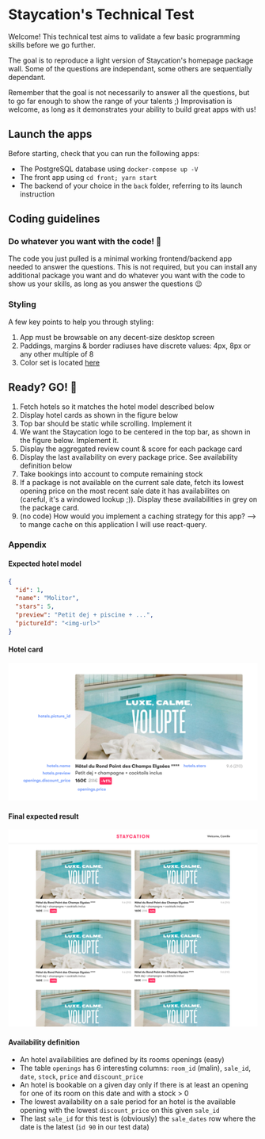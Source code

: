 # Staycation's Technical Test

Welcome! This technical test aims to validate a few basic programming skills before we go further.

The goal is to reproduce a light version of Staycation's homepage package wall.
Some of the questions are independant, some others are sequentially dependant.

Remember that the goal is not necessarily to answer all the questions, but to go far enough to show the range of your talents ;)
Improvisation is welcome, as long as it demonstrates your ability to build great apps with us!

## Launch the apps

Before starting, check that you can run the following apps:

- The PostgreSQL database using `docker-compose up -V`
- The front app using `cd front; yarn start`
- The backend of your choice in the `back` folder, referring to its launch instruction

## Coding guidelines

### Do whatever you want with the code! 💪️

The code you just pulled is a minimal working frontend/backend app needed to answer the questions.
This is not required, but you can install any additional package you want and do whatever you want
with the code to show us your skills, as long as you answer the questions 😉️

### Styling

A few key points to help you through styling:

1. App must be browsable on any decent-size desktop screen
2. Paddings, margins & border radiuses have discrete values: 4px, 8px or any other multiple of 8
3. Color set is located [here](front/src/styles/colors.scss)

## Ready? GO! 🏁️

1. Fetch hotels so it matches the hotel model described below
2. Display hotel cards as shown in the figure below
3. Top bar should be static while scrolling. Implement it
4. We want the Staycation logo to be centered in the top bar, as shown in the figure below. Implement it.
5. Display the aggregated review count & score for each package card
6. Display the last availability on every package price. See availability definition below
7. Take bookings into account to compute remaining stock
8. If a package is not available on the current sale date, fetch its lowest opening price on the most recent sale date it has availabilites on (careful, it's a windowed lookup ;)). Display these availabilities in grey on the package card.
9. (no code) How would you implement a caching strategy for this app?
   --> to mange cache on this application I will use react-query.

### Appendix

#### Expected hotel model

```json
{
  "id": 1,
  "name": "Molitor",
  "stars": 5,
  "preview": "Petit dej + piscine + ...",
  "pictureId": "<img-url>"
}
```

#### Hotel card

![hotel card](./hotel-card.png)

#### Final expected result

![final result](./final.png)

#### Availability definition

- An hotel availabilities are defined by its rooms openings (easy)
- The table `openings` has 6 interesting columns: `room_id` (malin), `sale_id`, `date`, `stock`, `price` and `discount_price`
- An hotel is bookable on a given day only if there is at least an opening for one of its room on this date and with a stock > 0
- The lowest availability on a sale period for an hotel is the available opening with the lowest `discount_price` on this given `sale_id`
- The last `sale_id` for this test is (obviously) the `sale_dates` row where the date is the latest (`id 90` in our test data)

